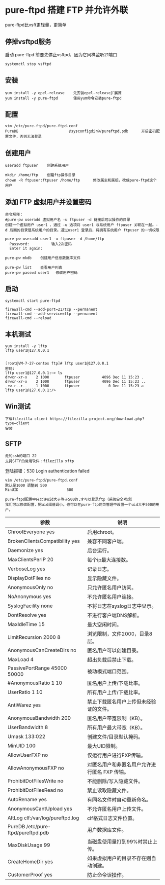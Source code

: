 # pure-ftpd 搭建 FTP 并允许外联
pure-ftpd比vsft更轻量，更简单

## 停掉vsftpd服务
启动 pure-ftpd 前要先停止vsftpd，因为它同样监听21端口
```
systemctl stop vsftpd
```

## 安装
```
yum install -y epel-release    先安装epel-release扩展源
yum install -y pure-ftpd       使用yum命令安装pure-ftpd
```

## 配置
```
vim /etc/pure-ftpd/pure-ftpd.conf
PureDB                       @sysconfigdir@/pureftpd.pdb      开启密码配置文件，否则无法登录
```

## 创建用户
```
useradd ftpuser    创建系统用户

mkdir /home/ftp    创建ftp操作目录
chown -R ftpuser:ftpuser /home/ftp      修改属主和属组，改成pure-ftpd这个用户
```

## 添加 FTP 虚拟用户并设置密码
```
命令解释：
#pure-pw useradd 虚拟用户名 -u ftpuser -d 链接后可以操作的目录
创建一个虚拟用户 user1 ，通过 -u 选项将 user1 与系统用户 ftpuser 关联在一起。-d 后面的目录是系统用户的目录。通过user1 登录后，将拥有系统用户 ftpuser 的一切权限

pure-pw useradd user1 -u ftpuser -d /home/ftp     
  Password:          输入2次密码
  Enter it again: 

pure-pw mkdb    创建用户信息数据库文件

pure-pw list    查看用户列表
pure-pw passwd user1   修改用户密码
```

## 启动
```
systemctl start pure-ftpd

firewall-cmd --add-port=21/tcp --permanent
firewall-cmd --add-service=ftp --permanent
firewall-cmd --reload
```

## 本机测试
```
yum install -y lftp
lftp user1@127.0.0.1


[root@VM-7-27-centos ftp]# lftp user1@127.0.0.1
密码: 
lftp user1@127.0.0.1:~> ls                      
drwxr-xr-x    2 1000       ftpuser          4096 Dec 11 15:23 .
drwxr-xr-x    2 1000       ftpuser          4096 Dec 11 15:23 ..
-rw-r--r--    1 1000       ftpuser             0 Dec 11 15:23 a
lftp user1@127.0.0.1:/>
```


## Win测试
```
下载filezilla client https://filezilla-project.org/download.php?type=client
安装
```

## SFTP
```
走的ssh的端口 22
支持SFTP的常用软件：filezilla xftp 
```

登陆报错：530 Login authentication failed
```
vim /etc/pure-ftpd/pure-ftpd.conf
默认是1000 调整到 500
MinUID                      500

pure-ftpd配置中只允许uid大于等于500的,才可以登录ftp（系统安全考虑）
我们可以修改配置，把uid阈值调小，也可以在pure-ftp网页管理中设置一个uid大于500的用户。
```

|参数|说明
|--|--|        
|ChrootEveryone yes|启用chroot。|
BrokenClientsCompatibility yes|	兼容不同客户端。
Daemonize yes	|后台运行。
MaxClientsPerIP 20	|每个ip最大连接数。
VerboseLog yes	|记录日志。
DisplayDotFiles no|	显示隐藏文件。
AnonymousOnly no|	只允许匿名用户访问。
NoAnonymous yes|	不允许匿名用户连接。
SyslogFacility none|	不将日志在syslog日志中显示。
DontResolve yes	|不进行客户端DNS解析。
MaxIdleTime 15	|最大空闲时间。
LimitRecursion 2000 8	|浏览限制，文件2000，目录8层。
AnonymousCanCreateDirs no	|匿名用户可以创建目录。
MaxLoad 4|	超出负载后禁止下载。
PassivePortRange 45000 50000	|被动模式端口范围。
#AnonymousRatio 1 10	|匿名用户上传/下载比率。
UserRatio 1 10	|所有用户上传/下载比率。
AntiWarez yes|	禁止下载匿名用户上传但未经验证的文件。
AnonymousBandwidth 200	|匿名用户带宽限制（KB）。
UserBandwidth 8	|所有用户最大带宽（KB）。
Umask 133:022	|创建文件/目录默认掩码。
MinUID 100	|最大UID限制。
AllowUserFXP no	|仅运行用户进行FXP传输。
AllowAnonymousFXP no	|对匿名用户和非匿名用户允许进行匿名 FXP 传输。
ProhibitDotFilesWrite no	|不能删除/写入隐藏文件。
ProhibitDotFilesRead no	|禁止读取隐藏文件。
AutoRename yes	|有同名文件时自动重新命名。
AnonymousCantUpload yes	|不允许匿名用户上传文件。
AltLog clf:/var/log/pureftpd.log	|clf格式日志文件位置。
PureDB /etc/pure-ftpd/pureftpd.pdb	|用户数据库文件。
MaxDiskUsage 99|	当磁盘使用量打到99%时禁止上传。
CreateHomeDir yes	|如果虚拟用户的目录不存在则自动创建。
CustomerProof yes	|防止命令误操作。
